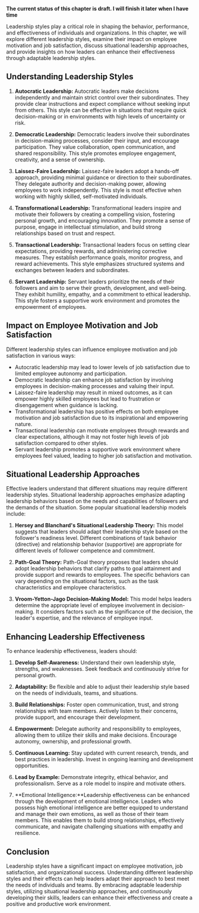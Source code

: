 **The current status of this chapter is draft. I will finish it later when I have time**

Leadership styles play a critical role in shaping the behavior, performance, and effectiveness of individuals and organizations. In this chapter, we will explore different leadership styles, examine their impact on employee motivation and job satisfaction, discuss situational leadership approaches, and provide insights on how leaders can enhance their effectiveness through adaptable leadership styles.

**Understanding Leadership Styles**
-----------------------------------

1. **Autocratic Leadership:** Autocratic leaders make decisions independently and maintain strict control over their subordinates. They provide clear instructions and expect compliance without seeking input from others. This style can be effective in situations that require quick decision-making or in environments with high levels of uncertainty or risk.

2. **Democratic Leadership:** Democratic leaders involve their subordinates in decision-making processes, consider their input, and encourage participation. They value collaboration, open communication, and shared responsibility. This style promotes employee engagement, creativity, and a sense of ownership.

3. **Laissez-Faire Leadership:** Laissez-faire leaders adopt a hands-off approach, providing minimal guidance or direction to their subordinates. They delegate authority and decision-making power, allowing employees to work independently. This style is most effective when working with highly skilled, self-motivated individuals.

4. **Transformational Leadership:** Transformational leaders inspire and motivate their followers by creating a compelling vision, fostering personal growth, and encouraging innovation. They promote a sense of purpose, engage in intellectual stimulation, and build strong relationships based on trust and respect.

5. **Transactional Leadership:** Transactional leaders focus on setting clear expectations, providing rewards, and administering corrective measures. They establish performance goals, monitor progress, and reward achievements. This style emphasizes structured systems and exchanges between leaders and subordinates.

6. **Servant Leadership:** Servant leaders prioritize the needs of their followers and aim to serve their growth, development, and well-being. They exhibit humility, empathy, and a commitment to ethical leadership. This style fosters a supportive work environment and promotes the empowerment of employees.

**Impact on Employee Motivation and Job Satisfaction**
------------------------------------------------------

Different leadership styles can influence employee motivation and job satisfaction in various ways:

* Autocratic leadership may lead to lower levels of job satisfaction due to limited employee autonomy and participation.
* Democratic leadership can enhance job satisfaction by involving employees in decision-making processes and valuing their input.
* Laissez-faire leadership may result in mixed outcomes, as it can empower highly skilled employees but lead to frustration or disengagement when guidance is lacking.
* Transformational leadership has positive effects on both employee motivation and job satisfaction due to its inspirational and empowering nature.
* Transactional leadership can motivate employees through rewards and clear expectations, although it may not foster high levels of job satisfaction compared to other styles.
* Servant leadership promotes a supportive work environment where employees feel valued, leading to higher job satisfaction and motivation.

**Situational Leadership Approaches**
-------------------------------------

Effective leaders understand that different situations may require different leadership styles. Situational leadership approaches emphasize adapting leadership behaviors based on the needs and capabilities of followers and the demands of the situation. Some popular situational leadership models include:

1. **Hersey and Blanchard's Situational Leadership Theory:** This model suggests that leaders should adapt their leadership style based on the follower's readiness level. Different combinations of task behavior (directive) and relationship behavior (supportive) are appropriate for different levels of follower competence and commitment.

2. **Path-Goal Theory:** Path-Goal theory proposes that leaders should adopt leadership behaviors that clarify paths to goal attainment and provide support and rewards to employees. The specific behaviors can vary depending on the situational factors, such as the task characteristics and employee characteristics.

3. **Vroom-Yetton-Jago Decision-Making Model:** This model helps leaders determine the appropriate level of employee involvement in decision-making. It considers factors such as the significance of the decision, the leader's expertise, and the relevance of employee input.

**Enhancing Leadership Effectiveness**
--------------------------------------

To enhance leadership effectiveness, leaders should:

1. **Develop Self-Awareness:** Understand their own leadership style, strengths, and weaknesses. Seek feedback and continuously strive for personal growth.

2. **Adaptability:** Be flexible and able to adjust their leadership style based on the needs of individuals, teams, and situations.

3. **Build Relationships:** Foster open communication, trust, and strong relationships with team members. Actively listen to their concerns, provide support, and encourage their development.

4. **Empowerment:** Delegate authority and responsibility to employees, allowing them to utilize their skills and make decisions. Encourage autonomy, ownership, and professional growth.

5. **Continuous Learning:** Stay updated with current research, trends, and best practices in leadership. Invest in ongoing learning and development opportunities.

6. **Lead by Example:** Demonstrate integrity, ethical behavior, and professionalism. Serve as a role model to inspire and motivate others.

7. \*\*Emotional Intelligence:\*\*Leadership effectiveness can be enhanced through the development of emotional intelligence. Leaders who possess high emotional intelligence are better equipped to understand and manage their own emotions, as well as those of their team members. This enables them to build strong relationships, effectively communicate, and navigate challenging situations with empathy and resilience.

**Conclusion**
--------------

Leadership styles have a significant impact on employee motivation, job satisfaction, and organizational success. Understanding different leadership styles and their effects can help leaders adapt their approach to best meet the needs of individuals and teams. By embracing adaptable leadership styles, utilizing situational leadership approaches, and continuously developing their skills, leaders can enhance their effectiveness and create a positive and productive work environment.
